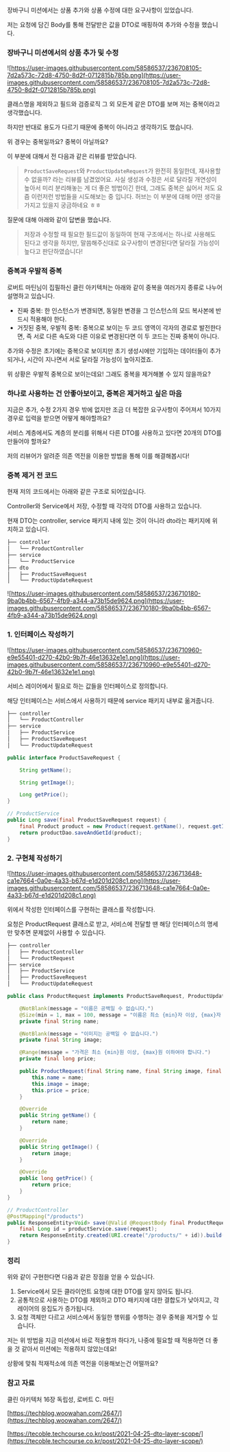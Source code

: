 장바구니 미션에서는 상품 추가와 상품 수정에 대한 요구사항이 있었습니다.

저는 요청에 담긴 Body를 통해 전달받은 값을 DTO로 매핑하여 추가와 수정을 했습니다.

### 장바구니 미션에서의 상품 추가 및 수정

![https://user-images.githubusercontent.com/58586537/236708105-7d2a573c-72d8-4750-8d2f-0712815b785b.png](https://user-images.githubusercontent.com/58586537/236708105-7d2a573c-72d8-4750-8d2f-0712815b785b.png)

클래스명을 제외하고 필드와 검증로직 그 외 모든게 같은 DTO를 보며 저는 중복이라고 생각했습니다.

하지만 반대로 용도가 다르기 때문에 중복이 아니라고 생각하기도 했습니다.

위 경우는 중복일까요? 중복이 아닐까요?

이 부분에 대해서 전 다음과 같은 리뷰를 받았습니다.

> `ProductSaveRequest`와 `ProductUpdateRequest`가 완전히 동일한데, 재사용할 수 없을까? 라는 리뷰를 남겼었어요. 사실 생성과 수정은 서로 달라질 개연성이 높아서 미리 분리해놓는 게 더 좋은 방법이긴 한데, 그래도 중복은 싫어서 저도 요즘 이런저런 방법들을 시도해보는 중 입니다. 허브는 이 부분에 대해 어떤 생각을 가지고 있을지 궁금하네요 ㅎㅎ
> 

질문에 대해 아래와 같이 답변을 했습니다.

> 저장과 수정할 때 필요한 필드값이 동일하여 현재 구조에서는 하나로 사용해도 된다고 생각을 하지만, 말씀해주신대로 요구사항이 변경된다면 달라질 가능성이 높다고 판단하였습니다!
> 

### 중복과 우발적 중복

로버트 마틴님이 집필하신 클린 아키텍처는 아래와 같이 중복을 여러가지 종류로 나누어 설명하고 있습니다.

- 진짜 중복: 한 인스턴스가 변경되면, 동일한 변경을 그 인스턴스의 모드 복사본에 반드시 적용해야 한다.
- 거짓된 중복, 우발적 중복: 중복으로 보이는 두 코드 영역이 각자의 경로로 발전한다면, 즉 서로 다른 속도와 다른 이유로 변경된다면 이 두 코드는 진짜 중복이 아니다.

추가와 수정은 초기에는 중복으로 보이지만 초기 생성시에만 기입하는 데이터들이 추가되거나, 시간이 지나면서 서로 달라질 가능성이 높아지겠죠.

위 상황은 우발적 중복으로 보이는데요! 그래도 중복을 제거해볼 수 있지 않을까요?

### 하나로 사용하는 건 안좋아보이고, 중복은 제거하고 싶은 마음

지금은 추가, 수정 2가지 경우 밖에 없지만 조금 더 복잡한 요구사항이 주어져서 10가지 경우로 입력을 받으면 어떻게 해야할까요?

서비스 계층에서도 계층의 분리를 위해서 다른 DTO를 사용하고 있다면 20개의 DTO를 만들어야 할까요?

저의 리뷰어가 알려준 의존 역전을 이용한 방법을 통해 이를 해결해봅시다!

### 중복 제거 전 코드

현재 저의 코드에서는 아래와 같은 구조로 되어있습니다.

Controller와 Service에서 저장, 수정할 때 각각의 DTO를 사용하고 있습니다.

현재 DTO는 controller, service 패키지 내에 있는 것이 아니라 dto라는 패키지에 위치하고 있습니다.

```java
├── controller
│   └── ProductController
├── service
│   └── ProductService
├── dto
│   ├── ProductSaveRequest
│   └── ProductUpdateRequest
```

![https://user-images.githubusercontent.com/58586537/236710180-9ba0b4bb-6567-4fb9-a344-a73b15de9624.png](https://user-images.githubusercontent.com/58586537/236710180-9ba0b4bb-6567-4fb9-a344-a73b15de9624.png)

### 1. 인터페이스 작성하기

![https://user-images.githubusercontent.com/58586537/236710960-e9e55401-d270-42b0-9b7f-46e13632e1e1.png](https://user-images.githubusercontent.com/58586537/236710960-e9e55401-d270-42b0-9b7f-46e13632e1e1.png)

서비스 레이어에서 필요로 하는 값들을 인터페이스로 정의합니다.

해당 인터페이스는 서비스에서 사용하기 때문에 service 패키지 내부로 옮겨줍니다.

```java
├── controller
│   └── ProductController
├── service
│   ├── ProductService
│   ├── ProductSaveRequest
│   └── ProductUpdateRequest
```

```java
public interface ProductSaveRequest {

    String getName();

    String getImage();

    Long getPrice();
}

// ProductService
public Long save(final ProductSaveRequest request) {
    final Product product = new Product(request.getName(), request.getImage(), request.getPrice());
    return productDao.saveAndGetId(product);
}
```

### 2. 구현체 작성하기

![https://user-images.githubusercontent.com/58586537/236713648-ca1e7664-0a0e-4a33-b67d-e1d201d208c1.png](https://user-images.githubusercontent.com/58586537/236713648-ca1e7664-0a0e-4a33-b67d-e1d201d208c1.png)

위에서 작성한 인터페이스를 구현하는 클래스를 작성합니다.

요청은 ProductRequest 클래스로 받고, 서비스에 전달할 땐 해당 인터페이스의 명세만 맞추면 문제없이 사용할 수 있습니다.

```java
├── controller
│   ├── ProductController
│   └── ProductRequest
├── service
│   ├── ProductService
│   ├── ProductSaveRequest
│   └── ProductUpdateRequest
```

```java
public class ProductRequest implements ProductSaveRequest, ProductUpdateRequest {

    @NotBlank(message = "이름은 공백일 수 없습니다.")
    @Size(min = 1, max = 100, message = "이름은 최소 {min}자 이상, {max}자 이하여야 합니다.")
    private final String name;

    @NotBlank(message = "이미지는 공백일 수 없습니다.")
    private final String image;

    @Range(message = "가격은 최소 {min}원 이상, {max}원 이하여야 합니다.")
    private final long price;

    public ProductRequest(final String name, final String image, final long price) {
        this.name = name;
        this.image = image;
        this.price = price;
    }

    @Override
    public String getName() {
        return name;
    }

    @Override
    public String getImage() {
        return image;
    }

    @Override
    public long getPrice() {
        return price;
    }
}

// ProductController
@PostMapping("/products")
public ResponseEntity<Void> save(@Valid @RequestBody final ProductRequest request) {
    final Long id = productService.save(request);
    return ResponseEntity.created(URI.create("/products/" + id)).build();
}
```

### 정리

위와 같이 구현한다면 다음과 같은 장점을 얻을 수 있습니다.

1. Service에서 모든 클라이언트 요청에 대한 DTO를 알지 않아도 됩니다.
2. 공통적으로 사용하는 DTO를 제외하고 DTO 패키지에 대한 결합도가 낮아지고, 각 레이어의 응집도가 증가됩니다.
3. 요청 객체만 다르고 서비스에서 동일한 행위를 수행하는 경우 중복을 제거할 수 있습니다.

저는 위 방법을 지금 미션에서 바로 적용할까 하다가, 나중에 필요할 때 적용하면 더 좋을 것 같아서 미션에는 적용하지 않았는데요!

상황에 맞춰 적재적소에 의존 역전을 이용해보는건 어떨까요?

### 참고 자료

클린 아키텍처 16장 독립성, 로버트 C. 마틴

[https://techblog.woowahan.com/2647/](https://techblog.woowahan.com/2647/)

[https://tecoble.techcourse.co.kr/post/2021-04-25-dto-layer-scope/](https://tecoble.techcourse.co.kr/post/2021-04-25-dto-layer-scope/)